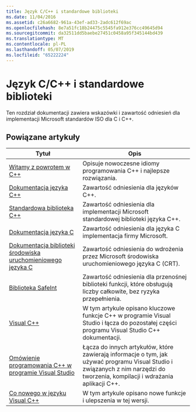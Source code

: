 ```yaml
---
title: Język C/C++ i standardowe biblioteki
ms.date: 11/04/2016
ms.assetid: c26a6682-961a-43ef-ad33-2adc612f69ac
ms.openlocfilehash: 8e7a51fc18b24475c5545fa912e376cc49645d94
ms.sourcegitcommit: da32511dd5baebe27451c0458a95f345144bd439
ms.translationtype: MT
ms.contentlocale: pl-PL
ms.lasthandoff: 05/07/2019
ms.locfileid: "65222224"
---
```

# <a name="cc-language-and-standard-libraries"></a>Język C/C++ i standardowe biblioteki

Ten rozdział dokumentacji zawiera wskazówki i zawartość odniesień dla implementacji Microsoft standardów ISO dla C i C++.

## <a name="related-articles"></a>Powiązane artykuły

|Tytuł|Opis|
|-----------|-----------------|
|[Witamy z powrotem w C++](../cpp/welcome-back-to-cpp-modern-cpp.md)|Opisuje nowoczesne idiomy programowania C++ i najlepsze rozwiązania.|
|[Dokumentacja języka C++](../cpp/cpp-language-reference.md)|Zawartość odniesienia dla języków C++.|
|[Standardowa biblioteka C++](../standard-library/cpp-standard-library-reference.md)|Zawartość odniesienia dla implementacji Microsoft standardowej biblioteki języka C++.|
|[Dokumentacja języka C](../c-language/c-language-reference.md)|Zawartość odniesienia dla języka C implementacja firmy Microsoft.|
|[Dokumentacja biblioteki środowiska uruchomieniowego języka C](../c-runtime-library/c-run-time-library-reference.md)|Zawartość odniesienia do wdrożenia przez Microsoft środowiska uruchomieniowego języka C (CRT).|
|[Biblioteka SafeInt](../safeint/safeint-library.md)|Zawartość odniesienia dla przenośnej biblioteki funkcji, które obsługują liczby całkowite, bez ryzyka przepełnienia.|
|[Visual C++](../overview/visual-cpp-in-visual-studio.md)|W tym artykule opisano kluczowe funkcje C++ w programie Visual Studio i łącza do pozostałej części programu Visual Studio C++ dokumentacji.|
|[Omówienie programowania C++ w programie Visual Studio](../overview/overview-of-cpp-development.md)|Łącza do innych artykułów, które zawierają informacje o tym, jak używać programu Visual Studio i związanych z nim narzędzi do tworzenia, kompilacji i wdrażania aplikacji C++.|
|[Co nowego w języku Visual C++](../overview/what-s-new-for-visual-cpp-in-visual-studio.md)|W tym artykule opisano nowe funkcje i ulepszenia w tej wersji.|